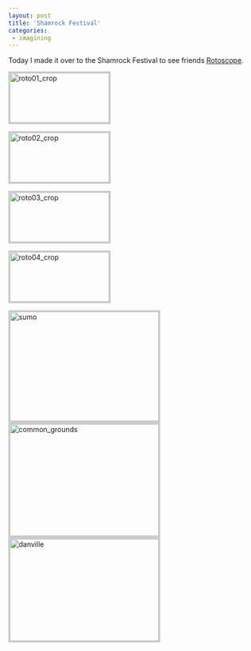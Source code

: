 ```yaml
---
layout: post
title: 'Shamrock Festival'
categories:
 - imagining
---
```


Today I made it over to the Shamrock Festival to see friends <a href="http://rotoscope.com">Rotoscope</a>.


<a href="http://danielsjourney.com/images/shamrockfest/roto01.jpg"><img src="http://danielsjourney.com/images/shamrockfest/roto01_crop.jpg" width="200" height="100" alt="roto01_crop" border="3" style="border-color:#cccccc;" /></a>



<a href="http://danielsjourney.com/images/shamrockfest/roto02.jpg"><img src="http://danielsjourney.com/images/shamrockfest/roto02_crop.jpg" width="200" height="100" alt="roto02_crop" border="3" style="border-color:#cccccc;" /></a>


<a href="http://danielsjourney.com/images/shamrockfest/roto03.jpg"><img src="http://danielsjourney.com/images/shamrockfest/roto03_crop.jpg" width="200" height="100" alt="roto03_crop" border="3" style="border-color:#cccccc;" /></a>



<a href="http://danielsjourney.com/images/shamrockfest/roto04.jpg"><img src="http://danielsjourney.com/images/shamrockfest/roto04_crop.jpg" width="200" height="100" alt="roto04_crop" border="3" style="border-color:#cccccc;" /></a>



<img src="http://danielsjourney.com/images/shamrockfest/sumo.jpg" width="300" height="220" alt="sumo" border="3" style="border-color:#cccccc;" />



<img src="http://danielsjourney.com/images/shamrockfest/common_grounds.jpg" width="300" height="225" alt="common_grounds" border="3" style="border-color:#cccccc;" />



<img src="http://danielsjourney.com/images/shamrockfest/danville.jpg" width="300" height="205" alt="danville" border="3" style="border-color:#cccccc;" />